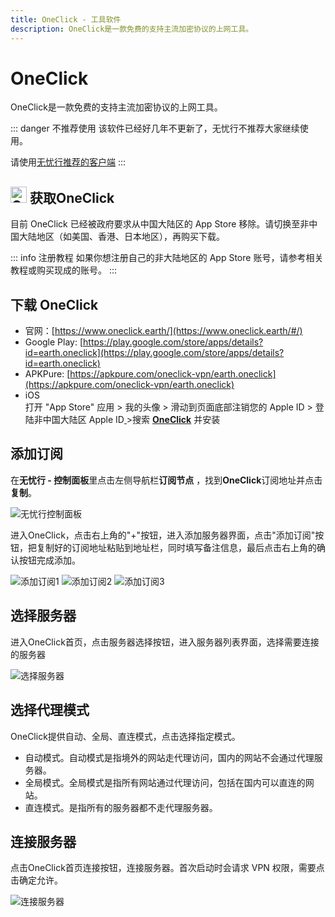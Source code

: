 ```yaml
---
title: OneClick - 工具软件
description: OneClick是一款免费的支持主流加密协议的上网工具。
---
```


# OneClick

OneClick是一款免费的支持主流加密协议的上网工具。

::: danger 不推荐使用
该软件已经好几年不更新了，无忧行不推荐大家继续使用。

请使用[无忧行推荐的客户端](/devices/pc-mobile#_1、关于应该使用什么客户端)
:::

## <img src="/images/image_spaces_2FtaiByLw8cj0IZKJTlaiM_2Fuploads_2FJbOoXNw3x77qs1JZbQlI_2Foneclick_2.png" width="26" height="26" alt="OneClick图标"> 获取OneClick

目前 OneClick 已经被政府要求从中国大陆区的 App Store 移除。请切换至非中国大陆地区（如美国、香港、日本地区），再购买下载。

::: info 注册教程
如果你想注册自己的非大陆地区的 App Store 账号，请参考相关教程或购买现成的账号。
:::

## 下载 OneClick

* 官网：[https://www.oneclick.earth/](https://www.oneclick.earth/#/)
* Google Play: [https://play.google.com/store/apps/details?id=earth.oneclick](https://play.google.com/store/apps/details?id=earth.oneclick)
* APKPure: [https://apkpure.com/oneclick-vpn/earth.oneclick](https://apkpure.com/oneclick-vpn/earth.oneclick)
* iOS \
  打开 "App Store" 应用 > 我的头像 > 滑动到页面底部注销您的 Apple ID > 登陆非中国大陆区 Apple ID[ ](https://apps.apple.com/us/app/quantumult-x/id1443988620)>搜索 [**OneClick**](https://apps.apple.com/us/app/id1545555197) 并安装

## 添加订阅

在**无忧行 - 控制面板**里点击左侧导航栏**订阅节点** ，找到**OneClick**订阅地址并点击**复制**。

<img src="/images/image_spaces_2FtaiByLw8cj0IZKJTlaiM_2Fuploads_2FSw1y49nJ027tgYJL8gvd_2Fimage_3.png" alt="无忧行控制面板">

进入OneClick，点击右上角的"+"按钮，进入添加服务器界面，点击"添加订阅"按钮，把复制好的订阅地址粘贴到地址栏，同时填写备注信息，最后点击右上角的确认按钮完成添加。

<img src="/images/image_spaces_2FtaiByLw8cj0IZKJTlaiM_2Fuploads_2FWm6CG03AfjzAkGt3RHPJ_2Fimage_1.png" alt="添加订阅1">

<img src="/images/image_spaces_2FtaiByLw8cj0IZKJTlaiM_2Fuploads_2FtTr0wTQ6k14eJ1gwqgsE_2Fimage_2.png" alt="添加订阅2">

<img src="/images/image_spaces_2FtaiByLw8cj0IZKJTlaiM_2Fuploads_2F1VpSCcwkjZkhUnrauDAZ_2Fimage_3.png" alt="添加订阅3">

## **选择服务器**

进入OneClick首页，点击服务器选择按钮，进入服务器列表界面，选择需要连接的服务器

<img src="/images/image_spaces_2FtaiByLw8cj0IZKJTlaiM_2Fuploads_2FVg9Odr50e7St5quFjRHj_2Fimage_1.png" alt="选择服务器">

## **选择代理模式**

OneClick提供自动、全局、直连模式，点击选择指定模式。

* 自动模式。自动模式是指境外的网站走代理访问，国内的网站不会通过代理服务器。
* 全局模式。全局模式是指所有网站通过代理访问，包括在国内可以直连的网站。
* 直连模式。是指所有的服务器都不走代理服务器。

## **连接服务器**

点击OneClick首页连接按钮，连接服务器。首次启动时会请求 VPN 权限，需要点击确定允许。

<img src="/images/image_spaces_2FtaiByLw8cj0IZKJTlaiM_2Fuploads_2FjHJ6f1fmiDH7wANQRtRL_2Fimage_2.png" alt="连接服务器">
